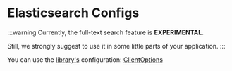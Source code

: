 # Elasticsearch Configs

:::warning
Currently, the full-text search feature is **EXPERIMENTAL**.

Still, we strongly suggest to use it in some little parts of your application.
:::

You can use the [library's](https://www.npmjs.com/package/@elastic/elasticsearch) configuration: [ClientOptions](https://www.elastic.co/guide/en/elasticsearch/client/javascript-api/current/client-configuration.html)
